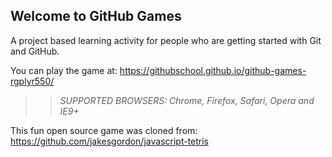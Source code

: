 ## Welcome to GitHub Games

A project based learning activity for people who are getting started with Git and GitHub.

You can play the game at: https://githubschool.github.io/github-games-rgplyr550/

>> _*SUPPORTED BROWSERS*: Chrome, Firefox, Safari, Opera and IE9+_

This fun open source game was cloned from: https://github.com/jakesgordon/javascript-tetris
